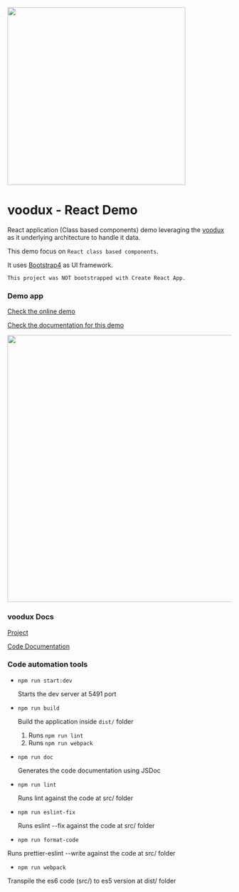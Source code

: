 [<img src="https://i.imgur.com/a856gth.png" width="400" />](https://web2solutions.github.io/voodux/code/index.html)


# voodux - React Demo

React application (Class based components) demo leveraging the [voodux](https://github.com/web2solutions/voodux) as it underlying architecture to handle it data.

This demo focus on `React class based components`.

It uses [Bootstrap4](https://getbootstrap.com/docs/4.0/getting-started/introduction/) as UI framework.

`This project was NOT bootstrapped with Create React App.`

### Demo app

[Check the online demo](https://voodux-react-class-demo.vercel.app/)

[Check the documentation for this demo](https://web2solutions.github.io/voodux-react-class-demo/)


<img src="https://i.imgur.com/E1u5g6y.png" width="600" />

### voodux Docs

[Project](https://github.com/web2solutions/voodux)

[Code Documentation](https://web2solutions.github.io/voodux/code/index.html)

### Code automation tools

- `npm run start:dev`

  Starts the dev server at 5491 port

- `npm run build`

  Build the application inside `dist/` folder

  1. Runs `npm run lint`
  2. Runs `npm run webpack`

- `npm run doc`

  Generates the code documentation using JSDoc

- `npm run lint`

  Runs lint against the code at src/ folder

- `npm run eslint-fix`

  Runs eslint --fix against the code at src/ folder

- `npm run format-code`

Runs prettier-eslint --write against the code at src/ folder

- `npm run webpack`

Transpile the es6 code (src/) to es5 version at dist/ folder
